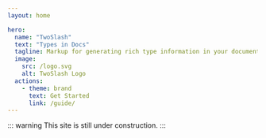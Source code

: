 ```yaml
---
layout: home

hero:
  name: "TwoSlash"
  text: "Types in Docs"
  tagline: Markup for generating rich type information in your documentations ahead of time
  image:
    src: /logo.svg
    alt: TwoSlash Logo
  actions:
    - theme: brand
      text: Get Started
      link: /guide/
---
```


::: warning
This site is still under construction.
:::
